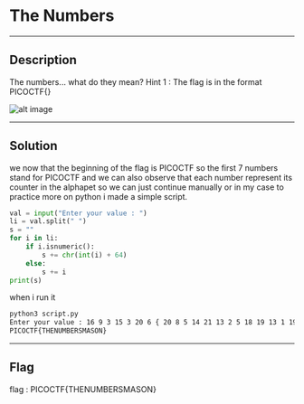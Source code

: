 # The Numbers

---
## Description

The numbers... what do they mean?
Hint 1 : The flag is in the format PICOCTF{}

![alt image](the_numbers.png)

---
## Solution

we now that the beginning of the flag is PICOCTF so the first 7 numbers stand for PICOCTF and we can also observe that each number represent its counter in the alphapet so we can just continue manually or in my case to practice more on python i made a simple script.

```python
val = input("Enter your value : ")
li = val.split(" ")
s = ""
for i in li:
    if i.isnumeric():
        s += chr(int(i) + 64)
    else:
        s += i
print(s)
```

when i run it

```bash
python3 script.py
Enter your value : 16 9 3 15 3 20 6 { 20 8 5 14 21 13 2 5 18 19 13 1 19 15 14 }
PICOCTF{THENUMBERSMASON}
```

---
## Flag

flag : PICOCTF{THENUMBERSMASON}
